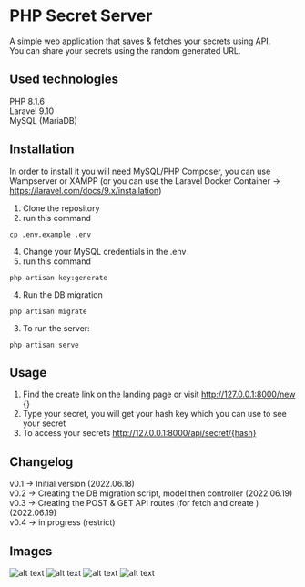 # PHP Secret Server 

A simple web application that saves & fetches your secrets using API.  
You can share your secrets using the random generated URL.

## Used technologies
PHP 8.1.6  
Laravel 9.10  
MySQL (MariaDB)


## Installation
In order to install it you will need MySQL/PHP Composer, you can use Wampserver or XAMPP (or you can use the Laravel Docker Container -> https://laravel.com/docs/9.x/installation)
1. Clone the repository  
2. run this command
```
cp .env.example .env  
```  
4. Change your MySQL credentials in the .env    
5. run this command  
```  
php artisan key:generate
```
4. Run the DB migration 
```
php artisan migrate
```  
3. To run the server:
```
php artisan serve
```

## Usage

1. Find the create link on the landing page or visit http://127.0.0.1:8000/new {}  
2. Type your secret, you will get your hash key which you can use to see your secret  
3. To access your secrets http://127.0.0.1:8000/api/secret/{hash} 
## Changelog
v0.1 -> Initial version  (2022.06.18)  
v0.2 -> Creating the DB migration script, model then controller  (2022.06.19)  
v0.3 -> Creating the POST & GET API routes (for fetch and create )  (2022.06.19)  
v0.4 -> in progress (restrict)
## Images
![alt text](https://i.imgur.com/qsy9XS7.png)
![alt text](https://i.imgur.com/R4c5uqe.png)
![alt text](https://i.imgur.com/Mr7iGqZ.png)
![alt text](https://i.imgur.com/X14DdiU.png)
